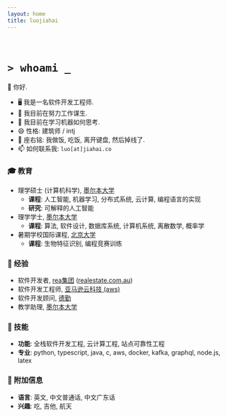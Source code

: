 ```yaml
---
layout: home
title: luojiahai
---
```


<br/>

# `> whoami _`

👋 你好.

- 🖥️ 我是一名软件开发工程师.
- 🔭 我目前在努力工作谋生.
- 🌱 我目前在学习机器如何思考.
- 😄 性格: 建筑师 / intj
- 💬 座右铭: 我做饭, 吃饭, 离开键盘, 然后掉线了.
- 📫 如何联系我: `luo[at]jiahai.co`

### 🎓 教育

- 理学硕士 (计算机科学), [墨尔本大学](https://www.unimelb.edu.au/)
  - **课程**: 人工智能, 机器学习, 分布式系统, 云计算, 编程语言的实现
  - **研究**: 可解释的人工智能
- 理学学士, [墨尔本大学](https://www.unimelb.edu.au/)
  - **课程**: 算法, 软件设计, 数据库系统, 计算机系统, 离散数学, 概率学
- 暑期学校国际课程, [北京大学](https://www.pku.edu.cn/)
  - **课程**: 生物特征识别, 编程竞赛训练

### 🏢 经验

- 软件开发者, [rea集团](https://www.rea-group.com/) ([realestate.com.au](https://realestate.com.au/))
- 软件开发工程师, [亚马逊云科技 (aws)](https://aws.amazon.com/)
- 软件开发顾问, [德勤](https://www.deloitte.com/)
- 教学助理, [墨尔本大学](https://www.unimelb.edu.au/)

### 🚀 技能

- **功能**: 全栈软件开发工程, 云计算工程, 站点可靠性工程
- **专业**: python, typescript, java, c, aws, docker, kafka, graphql, node.js, latex

### 🥔 附加信息

- **语言**: 英文, 中文普通话, 中文广东话
- **兴趣**: 吃, 吉他, 航天
